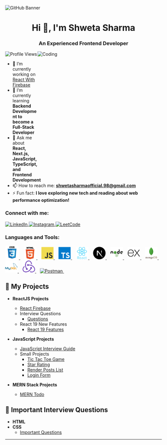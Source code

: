 <img src="https://camo.githubusercontent.com/371a3bbae1297d47d50006f91fdc0f51f0060b62dbbddbdba1b1b1438bc0f80d/68747470733a2f2f6d617275663030312d6d742e6769746875622e696f2f5072656d69756d2d44656c69766572792f7765622e676966" alt="GitHub Banner" height="200" width="100%" />

<h1 align="center">Hi 👋, I'm Shweta Sharma</h1>
<h3 align="center">An Experienced Frontend Developer</h3>

<img align="right" alt="Coding" width="400" height="400" src="https://media1.tenor.com/m/C9qukZqPPS4AAAAC/coding-typing.gif" />

<p align="left">
  <img src="https://komarev.com/ghpvc/?username=shwetasharms&label=Profile%20views&color=0e75b6&style=flat" alt="Profile Views" />
</p>

- 🔭 I’m currently working on [React With Firebase](https://github.com/shwetasharms/react-firebase)
- 🌱 I’m currently learning **Backend Development to become a Full-Stack Developer**
- 💬 Ask me about **React, Next.js, JavaScript, TypeScript, and Frontend Development**
- 📫 How to reach me: **[shwetasharmaofficial.98@gmail.com](mailto:shwetasharmaofficial.98@gmail.com)**
- ⚡ Fun fact: **I love exploring new tech and reading about web performance optimization!**

<h3 align="left">Connect with me:</h3>
<p align="left">
  <a href="https://linkedin.com/in/shweta-sharma-9a33681a7" target="_blank">
    <img align="center" src="https://raw.githubusercontent.com/rahuldkjain/github-profile-readme-generator/master/src/images/icons/Social/linked-in-alt.svg" alt="LinkedIn" height="30" width="40" />
  </a>
  <a href="https://instagram.com/simplified_learner" target="_blank">
    <img align="center" src="https://raw.githubusercontent.com/rahuldkjain/github-profile-readme-generator/master/src/images/icons/Social/instagram.svg" alt="Instagram" height="30" width="40" />
  </a>
  <a href="https://leetcode.com/u/thakurshwetasharma/" target="_blank">
    <img align="center" src="https://upload.wikimedia.org/wikipedia/commons/1/19/LeetCode_logo_black.png" alt="LeetCode" height="30" width="40" />
  </a>
</p>

<h3 align="left">Languages and Tools:</h3>
<p align="left">
  <a href="https://www.w3schools.com/css/" target="_blank" rel="noreferrer">
    <img src="https://raw.githubusercontent.com/devicons/devicon/master/icons/css3/css3-original-wordmark.svg" alt="CSS3" width="40" height="40" style="border: 2px solid white; border-radius: 5px; transition: transform 0.2s ease-in-out;" onmouseover="this.style.transform='scale(1.2)'" onmouseout="this.style.transform='scale(1)'" />
  </a> &nbsp;&nbsp;
  <a href="https://www.w3.org/html/" target="_blank" rel="noreferrer">
    <img src="https://raw.githubusercontent.com/devicons/devicon/master/icons/html5/html5-original-wordmark.svg" alt="HTML5" width="40" height="40" />
  </a> &nbsp;&nbsp;
  <a href="https://developer.mozilla.org/en-US/docs/Web/JavaScript" target="_blank" rel="noreferrer">
    <img src="https://raw.githubusercontent.com/devicons/devicon/master/icons/javascript/javascript-original.svg" alt="JavaScript" width="40" height="40" />
  </a> &nbsp;&nbsp;
  <a href="https://www.typescriptlang.org/" target="_blank" rel="noreferrer">
    <img src="https://raw.githubusercontent.com/devicons/devicon/master/icons/typescript/typescript-original.svg" alt="TypeScript" width="40" height="40" />
  </a> &nbsp;&nbsp;
  <a href="https://reactjs.org/" target="_blank" rel="noreferrer">
    <img src="https://raw.githubusercontent.com/devicons/devicon/master/icons/react/react-original-wordmark.svg" alt="React" width="40" height="40" />
  </a> &nbsp;&nbsp;
  <a href="https://nextjs.org/" target="_blank" rel="noreferrer">
    <img src="https://raw.githubusercontent.com/devicons/devicon/master/icons/nextjs/nextjs-original.svg" alt="Next.js" width="40" height="40" />
  </a>&nbsp;&nbsp;
  <a href="https://nodejs.org/" target="_blank" rel="noreferrer">
    <img src="https://raw.githubusercontent.com/devicons/devicon/master/icons/nodejs/nodejs-original-wordmark.svg" alt="Node.js" width="40" height="40" />
  </a> &nbsp;&nbsp;
  <a href="https://expressjs.com/" target="_blank" rel="noreferrer">
    <img src="https://raw.githubusercontent.com/devicons/devicon/master/icons/express/express-original.svg" alt="Express.js" width="40" height="40" />
  </a>&nbsp;&nbsp;
  <a href="https://www.mongodb.com/" target="_blank" rel="noreferrer">
    <img src="https://raw.githubusercontent.com/devicons/devicon/master/icons/mongodb/mongodb-original-wordmark.svg" alt="MongoDB" width="40" height="40" />
  </a>&nbsp;&nbsp;
  <a href="https://www.mysql.com/" target="_blank" rel="noreferrer">
    <img src="https://raw.githubusercontent.com/devicons/devicon/master/icons/mysql/mysql-original-wordmark.svg" alt="MySQL" width="40" height="40" />
  </a> &nbsp;&nbsp;
  <a href="https://redux.js.org/" target="_blank" rel="noreferrer">
    <img src="https://raw.githubusercontent.com/devicons/devicon/master/icons/redux/redux-original.svg" alt="Redux" width="40" height="40" />
  </a>&nbsp;&nbsp;
  <a href="https://www.postman.com/" target="_blank" rel="noreferrer">
    <img src="https://www.vectorlogo.zone/logos/getpostman/getpostman-icon.svg" alt="Postman" width="40" height="40" />
  </a>&nbsp;&nbsp;
</p>

## 🚀 My Projects

- **ReactJS Projects**
  - [React Firebase](https://github.com/shwetasharms/react-firebase)
  - Interview Questions
    - [Questions](https://github.com/shwetasharms/Reactjs/tree/main/InterviewQuestions)
  - React 19 New Features
    - [React 19 Features](https://github.com/shwetasharms/Reactjs/tree/main/React19NewFeatures)

- **JavaScript Projects**
  - [JavaScript Interview Guide](https://github.com/shwetasharms/javascript-interview-guide)
  - Small Projects
    - [Tic Tac Toe Game](https://github.com/shwetasharms/javascript-interview-guide/tree/main/Projects/TicTacToeGame)
    - [Star Rating](https://github.com/shwetasharms/javascript-interview-guide/tree/main/Projects/StarRating)
    - [Render Posts List](https://github.com/shwetasharms/javascript-interview-guide/tree/main/Projects/Posts)
    - [Login Form](https://github.com/shwetasharms/javascript-interview-guide/tree/main/Projects/LoginForm)

- **MERN Stack Projects**
  - [MERN Todo](https://github.com/shwetasharms/mern_todo)

## 🚀 Important Interview Questions

- **HTML**
- **CSS**
  - [Important Questions](https://github.com/shwetasharms/css_questions.git)

---
